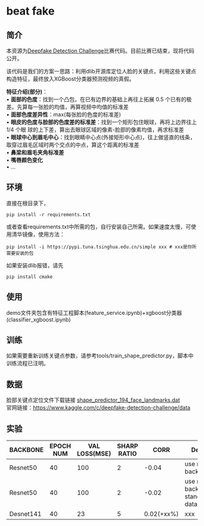 # beat fake

## 简介
本资源为[Deepfake Detection Challenge](https://www.kaggle.com/c/deepfake-detection-challenge)比赛代码。目前比赛已结束，现将代码公开。  

该代码是我们的方案一思路：利用dlib开源库定位人脸的关键点，利用这些关键点构造特征，最终放入XGBoost分类器预测视频的真假。

**特征介绍(部分)**：  
• **面部的色度**：找到一个凸包，在已有边界的基础上再往上拓展 0.5 个已有的极差。先算每一张脸的均值，再算视频中均值的标准差  
• **面部色度差异性**：max(每张脸的色度的标准差)  
• **眼皮的色度与脸部的色度差的标准差**：找到一个矩形包住眼球，再将上边界往上 1/4 个眼
球的上下差，算出去眼球区域的像素-脸部的像素均值，再求标准差  
• **眼球中心到眉毛中心**：找到眼睛中心点(外接矩形中心点)，往上做竖直的线条，取穿过眉毛区域时两个交点的中点，算这个距离的标准差   
• **鼻梁和眉毛夹角标准差**  
• **嘴唇颜色变化**  
• ...

## 环境
直接在根目录下，
```{bash}
pip install -r requirements.txt
```
或者查看requirements.txt中所需的包，自行安装自己所需。如果速度太慢，可使用清华镜像，使用方法：
```{bash}
pip install -i https://pypi.tuna.tsinghua.edu.cn/simple xxx # xxx是你所需要安装的包
```
如果安装dlib报错，请先
```{bash}
pip install cmake
```

## 使用
demo文件夹包含有特征工程脚本(feature_service.ipynb)+xgboost分类器(classifier_xgboost.ipynb)

## 训练
如果需要重新训练关键点参数，请参考tools/train_shape_predictor.py，脚本中训练流程已注明。

## 数据
脸部关键点定位文件下载链接 [shape_predictor_194_face_landmarks.dat](https://www.dropbox.com/sh/t5h024w0xkedq0j/AABS3GprqIvb_PwqeHOn2dxNa?dl=0)  
官网链接：https://www.kaggle.com/c/deepfake-detection-challenge/data


## 实验
| BACKBONE | EPOCH NUM | VAL LOSS(MSE) | SHARP RATIO | CORR | Detail |
| -- | -- | -- | -- | -- | -- | 
| Resnet50 | 40 | 100 | 2 | -0.04 | use new backbone | 
| Resnet50 | 40 | 100 | 2 | -0.02 | use new backbone, standard data | 
| Desnet141 | 40 | 23 | 5 | 0.02(+xx%) | xxx | 

